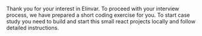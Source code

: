Thank you for your interest in Elinvar. To proceed with your interview process, we have prepared a short coding exercise for you.
To start case study you need to build and start this small react projects locally and follow detailed instructions.